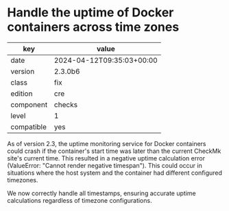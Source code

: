 [//]: # (werk v2)
# Handle the uptime of Docker containers across time zones

key        | value
---------- | ---
date       | 2024-04-12T09:35:03+00:00
version    | 2.3.0b6
class      | fix
edition    | cre
component  | checks
level      | 1
compatible | yes

As of version 2.3, the uptime monitoring service for Docker containers could crash if the container's start time was later than the current CheckMk site's current time. This resulted in a negative uptime calculation error (ValueError: "Cannot render negative timespan").
This could occur in situations where the host system and the container had different configured timezones.

We now correctly handle all timestamps, ensuring accurate uptime calculations regardless of timezone configurations.
